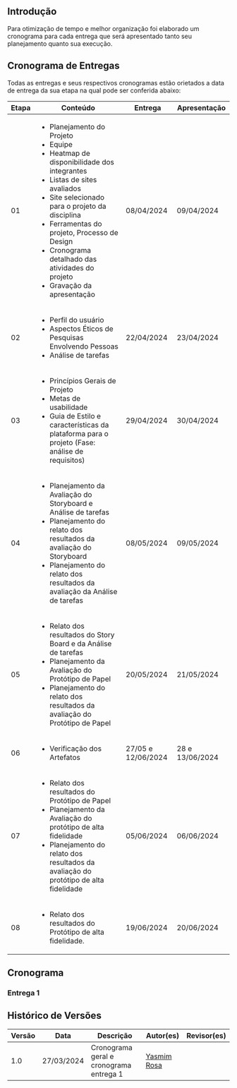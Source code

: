 ## Introdução
Para otimização de tempo e melhor organização foi elaborado um cronograma para cada entrega que será apresentado tanto seu planejamento quanto sua execução.

## Cronograma de Entregas
Todas as entregas e seus respectivos cronogramas estão orietados a data de entrega da sua etapa na qual pode ser conferida abaixo:

| Etapa | Conteúdo                                                                                                 | Entrega | Apresentação |
|-------|----------------------------------------------------------------------------------------------------------|---------|--------------|
| 01    | <ul><li>Planejamento do Projeto</li> <li>Equipe</li> <li>Heatmap de disponibilidade dos integrantes</li> <li>Listas de sites avaliados</li> <li>Site selecionado para o projeto da disciplina</li> <li>Ferramentas do projeto, Processo de Design</li> <li>Cronograma detalhado das atividades do projeto</li> <li>Gravação da apresentação</li></ul> | 08/04/2024 |     09/04/2024 |
| 02    | <ul><li>Perfil do usuário</li> <li>Aspectos Éticos de Pesquisas Envolvendo Pessoas</li> <li>Análise de tarefas</li></ul> | 22/04/2024 | 23/04/2024 |
| 03    | <ul><li>Princípios Gerais de Projeto</li> <li>Metas de usabilidade</li> <li>Guia de Estilo e características da plataforma para o projeto (Fase: análise de requisitos)</li></ul> | 29/04/2024 | 30/04/2024 |
| 04    | <ul><li>Planejamento da Avaliação do Storyboard e Análise de tarefas</li> <li>Planejamento do relato dos resultados da avaliação do Storyboard</li> <li>Planejamento do relato dos resultados da avaliação da Análise de tarefas</li></ul> | 08/05/2024 | 09/05/2024 |
| 05    | <ul><li>Relato dos resultados do Story Board e da Análise de tarefas</li> <li>Planejamento da Avaliação do Protótipo de Papel</li> <li>Planejamento do relato dos resultados da avaliação do Protótipo de Papel</li></ul> | 20/05/2024 | 21/05/2024 |
| 06    | <ul> <li>Verificação dos Artefatos</li>  </ul>| 27/05 e 12/06/2024 | 28 e 13/06/2024 |
| 07    | <ul><li>Relato dos resultados do Protótipo de Papel</li> <li>Planejamento da Avaliação do protótipo de alta fidelidade</li> <li>Planejamento do relato dos resultados da avaliação do protótipo de alta fidelidade</li></ul> | 05/06/2024 | 06/06/2024 |
| 08    | <ul> <li>Relato dos resultados do Protótipo de alta fidelidade.</li> </ul>| 19/06/2024 | 20/06/2024 |



## Cronograma
### Entrega 1


## Histórico de Versões

| Versão |    Data    | Descrição                                 | Autor(es)                                       | Revisor(es)                                    |
| ------ | :--------: | ----------------------------------------- | ----------------------------------------------- | ---------------------------------------------- |
| 1.0    | 27/03/2024 | Cronograma geral e cronograma entrega 1 | [Yasmim Rosa](https://github.com/yaskisoba) |     |
